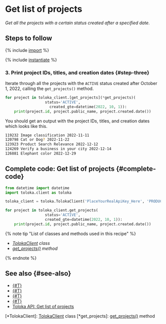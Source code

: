 # Get list of projects

_Get all the projects with a certain status created after a specified date._

## Steps to follow

{% include [import](../_includes/recipes/import.md) %}

{% include [instantiate](../_includes/recipes/instantiate.md) %}

### 3. Print project IDs, titles, and creation dates {#step-three}

Iterate through all the projects with the `ACTIVE` status created after October 1, 2022, calling the `get_projects()` method.

```python
for project in toloka_client.[get_projects](*get_projects)(
                  status='ACTIVE',
                    created_gte=datetime(2022, 10, 1)):
    print(project.id, project.public_name, project.created.date())
```

You should get an output with the project IDs, titles, and creation dates which looks like this.

```bash
119232 Image classification 2022-11-11
120798 Cat or Dog? 2022-11-22
123923 Product Search Relevance 2022-12-12
124269 Verify a business in your city 2022-12-14
126881 Elephant color 2022-12-29
```

## Complete code: Get list of projects {#complete-code}

```python
from datetime import datetime
import toloka.client as toloka

toloka_client = toloka.TolokaClient('PlaceYourRealApiKey_Here', 'PRODUCTION')

for project in toloka_client.get_projects(
                  status='ACTIVE',
                  created_gte=datetime(2022, 10, 1)):
    print(project.id, project.public_name, project.created.date())
```

{% note tip "List of classes and methods used in this recipe" %}

- _[TolokaClient](../reference/toloka.client.TolokaClient.md) class_
- _[get_projects()](../reference/toloka.client.TolokaClient.get_projects.md) method_

{% endnote %}

## See also {#see-also}

- [{#T}](../../guide/concepts/overview.md)
- [{#T}](learn-basics.md)
- [{#T}](use-cases.md)
- [{#T}](get-project-by-id.md)
- [Toloka API: Get list of projects](https://toloka.ai/docs/api/api-reference/#get-/projects)

[*TolokaClient]: [TolokaClient](../reference/toloka.client.TolokaClient.md) class
[*get_projects]: [get_projects()](../reference/toloka.client.TolokaClient.get_projects.md) method